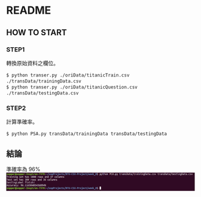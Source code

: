# README

## HOW TO START  
### STEP1  
轉換原始資料之欄位。

```
$ python transer.py ./oriData/titanicTrain.csv ./transData/trainingData.csv
$ python transer.py ./oriData/titanicQuestion.csv ./transData/testingData.csv
```
### STEP2
計算準確率。  
```
$ python PSA.py transData/trainingData transData/testingData
```

## 結論  
準確率為 96%  
![](./result.png)  